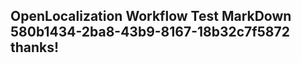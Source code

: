<properties
ms.topic="hero-topic"
ms.test1="hero-topic"
ms.test2="test"/>

## OpenLocalization Workflow Test MarkDown 580b1434-2ba8-43b9-8167-18b32c7f5872 thanks!
